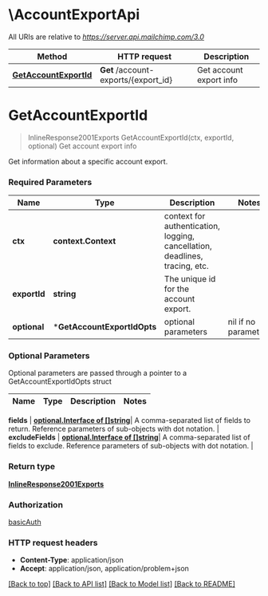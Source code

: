 # \AccountExportApi

All URIs are relative to *https://server.api.mailchimp.com/3.0*

Method | HTTP request | Description
------------- | ------------- | -------------
[**GetAccountExportId**](AccountExportApi.md#GetAccountExportId) | **Get** /account-exports/{export_id} | Get account export info


# **GetAccountExportId**
> InlineResponse2001Exports GetAccountExportId(ctx, exportId, optional)
Get account export info

Get information about a specific account export.

### Required Parameters

Name | Type | Description  | Notes
------------- | ------------- | ------------- | -------------
 **ctx** | **context.Context** | context for authentication, logging, cancellation, deadlines, tracing, etc.
  **exportId** | **string**| The unique id for the account export. | 
 **optional** | ***GetAccountExportIdOpts** | optional parameters | nil if no parameters

### Optional Parameters
Optional parameters are passed through a pointer to a GetAccountExportIdOpts struct

Name | Type | Description  | Notes
------------- | ------------- | ------------- | -------------

 **fields** | [**optional.Interface of []string**](string.md)| A comma-separated list of fields to return. Reference parameters of sub-objects with dot notation. | 
 **excludeFields** | [**optional.Interface of []string**](string.md)| A comma-separated list of fields to exclude. Reference parameters of sub-objects with dot notation. | 

### Return type

[**InlineResponse2001Exports**](inline_response_200_1_exports.md)

### Authorization

[basicAuth](../README.md#basicAuth)

### HTTP request headers

 - **Content-Type**: application/json
 - **Accept**: application/json, application/problem+json

[[Back to top]](#) [[Back to API list]](../README.md#documentation-for-api-endpoints) [[Back to Model list]](../README.md#documentation-for-models) [[Back to README]](../README.md)

